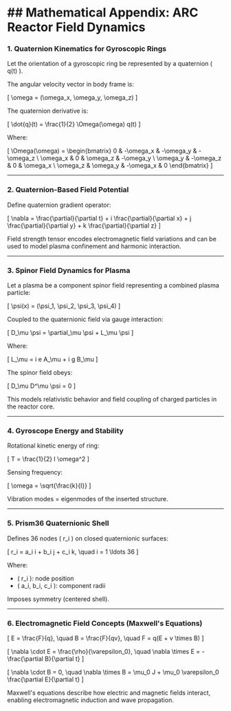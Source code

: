 # ## Mathematical Appendix: ARC Reactor Field Dynamics

### 1. Quaternion Kinematics for Gyroscopic Rings

Let the orientation of a gyroscopic ring be represented by a quaternion \( q(t) \).

The angular velocity vector in body frame is:



\[
\omega = (\omega_x, \omega_y, \omega_z)
\]



The quaternion derivative is:



\[
\dot{q}(t) = \frac{1}{2} \Omega(\omega) q(t)
\]



Where:



\[
\Omega(\omega) = 
\begin{bmatrix}
0 & -\omega_x & -\omega_y & -\omega_z \\
\omega_x & 0 & \omega_z & -\omega_y \\
\omega_y & -\omega_z & 0 & \omega_x \\
\omega_z & \omega_y & -\omega_x & 0
\end{bmatrix}
\]



---

### 2. Quaternion-Based Field Potential

Define quaternion gradient operator:



\[
\nabla = \frac{\partial}{\partial t} + i \frac{\partial}{\partial x} + j \frac{\partial}{\partial y} + k \frac{\partial}{\partial z}
\]



Field strength tensor encodes electromagnetic field variations and can be used to model plasma confinement and harmonic interaction.

---

### 3. Spinor Field Dynamics for Plasma

Let a plasma be a component spinor field representing a combined plasma particle:



\[
\psi(x) = (\psi_1, \psi_2, \psi_3, \psi_4)
\]



Coupled to the quaternionic field via gauge interaction:



\[
D_\mu \psi = \partial_\mu \psi + L_\mu \psi
\]



Where:



\[
L_\mu = i e A_\mu + i g B_\mu
\]



The spinor field obeys:



\[
D_\mu D^\mu \psi = 0
\]



This models relativistic behavior and field coupling of charged particles in the reactor core.

---

### 4. Gyroscope Energy and Stability

Rotational kinetic energy of ring:



\[
T = \frac{1}{2} I \omega^2
\]



Sensing frequency:



\[
\omega = \sqrt{\frac{k}{I}}
\]



Vibration modes = eigenmodes of the inserted structure.

---

### 5. Prism36 Quaternionic Shell

Defines 36 nodes \( r_i \) on closed quaternionic surfaces:



\[
r_i = a_i i + b_i j + c_i k, \quad i = 1 \ldots 36
\]



Where:

- \( r_i \): node position  
- \( a_i, b_i, c_i \): component radii

Imposes symmetry (centered shell).

---

### 6. Electromagnetic Field Concepts (Maxwell's Equations)



\[
E = \frac{F}{q}, \quad B = \frac{F}{qv}, \quad F = q(E + v \times B)
\]





\[
\nabla \cdot E = \frac{\rho}{\varepsilon_0}, \quad \nabla \times E = -\frac{\partial B}{\partial t}
\]





\[
\nabla \cdot B = 0, \quad \nabla \times B = \mu_0 J + \mu_0 \varepsilon_0 \frac{\partial E}{\partial t}
\]



Maxwell's equations describe how electric and magnetic fields interact, enabling electromagnetic induction and wave propagation.

